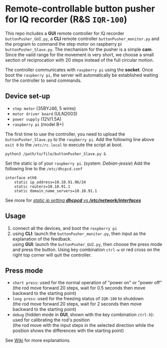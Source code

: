 <h1 ID="pusher"> Remote-controllable button pusher for IQ recorder (R&S <code>IQR-100</code>)</h1>

This repo includes a **GUI** remote controller for IQ recorder `buttonPusher_GUI.py`, a **CLI** remote controller `buttonPusher_monitor.py` and the program to command the step motor on raspberry pi `buttonPusher_Slave.py`. The mechanism for the pusher is a simple **cam**. Since the vaild range for the movement is very short, we choose a small section of reciprocation with 20 steps instead of the full circular motion. 

The controller communicates with `raspberry pi` using the **socket**. Once boot the `raspberry pi`, the server will automatically be established waiting for the controller to send commands.

## Device set-up
- `step motor` (35BYJ46, 5 wires)
- `motor driver board` (ULN2003)
- `power supply` (12V/1.5A)
- `raspberry pi` (model B+)

The first time to use the controller, you need to upload the `buttonPusher_Slave.py` to the `raspberry pi`.
Add the following line above `exit 0` to the `/etc/rc.local` to execute the script at boot. 
```
python3 /path/to/file/buttonPusher_Slave.py &
```

Set the static ip of your `raspberry pi`. (system: *Debian-jessie*)
Add the following line to the `/etc/dhcpcd.conf`
```
interface eth0
    static ip_address=10.10.91.96/24
    static routers=10.10.91.1
    static domain_name_servers=10.10.91.1
```
See more for [*static ip setting <b>dhcpcd</b> vs <b>/etc/network/interfaces</b>*](https://raspberrypi.stackexchange.com/questions/39785/dhcpcd-vs-etc-network-interfaces)

## Usage
1. connect all the devices, and boot the `raspberry pi`
2. using **CLI**: launch the `buttonPusher_monitor.py`, then input as the explanation of the feedback. <br/>
   using **GUI**: launch the `buttonPusher_GUI.py`, then choose the press mode and press the button. Using key combination `ctrl-w` or red cross on the right top corner will quit the controller.

## Press mode
- `short press`: used for the normal operation of "power on" or "power off" <br/> 
  (the rod move forward 20 steps, wait for 0.5 seconds then move backward to the starting point)
- `long press`: used for the freezing status of `IQR-100` to shutdown <br/> 
  (the rod move forward 20 steps, wait for 2 seconds then move backward to the starting point)
- `debug` (hidden mode in **GUI**, shown with the key combination `ctrl-h`): used for calibrating the rod's position <br/>
  (the rod move with the input steps in the selected direction while the position shows the differences with the starting point)

See [Wiki](https://github.com/SchottkySpectroscopyIMP/remote-buttonpusher/wiki/Mini-Button-Pusher) for more explanations.

